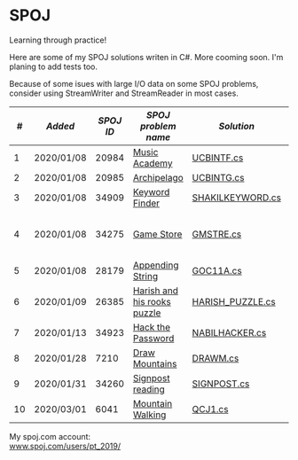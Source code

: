 # SPOJ
Learning through practice!

Here are some of my SPOJ solutions writen in C#. More cooming soon. I'm planing to add tests too.

Because of some isues with large I/O data on some SPOJ problems, consider using StreamWriter and StreamReader in most cases.


|___#___|___Added___|___SPOJ ID___|___SPOJ problem name___| ___Solution___|___Tags___|___Type of problem___|
|---|---|---|---|---|---|---|
|1|2020/01/08|20984|[Music Academy](http://www.spoj.com/problems/UCBINTF/)|[UCBINTF.cs](http://github.com/rach3fan/SPOJ/blob/master/Solutions/UCBINTF.cs)|no tags|Classical|
|2|2020/01/08|20985|[Archipelago](http://www.spoj.com/problems/UCBINTG/)|[UCBINTG.cs](http://github.com/rach3fan/SPOJ/blob/master/Solutions/UCBINTG.cs)|no tags|Classical|
|3|2020/01/08|34909|[Keyword Finder](http://www.spoj.com/problems/SHAKILKEYWORD/)|[SHAKILKEYWORD.cs](http://github.com/rach3fan/SPOJ/blob/master/Solutions/SHAKILKEYWORD.cs)|no tags|Classical|
|4|2020/01/08|34275|[Game Store](http://www.spoj.com/problems/GMSTRE/)|[GMSTRE.cs](http://github.com/rach3fan/SPOJ/blob/master/Solutions/GMSTRE.cs)|#greedy #ad-hoc-1 #adhoc|Classical|
|5|2020/01/08|28179|[Appending String](http://www.spoj.com/problems/GOC11A/)|[GOC11A.cs](http://github.com/rach3fan/SPOJ/blob/master/Solutions/GOC11A.cs)|#goc-s01e01|Classical|
|6|2020/01/09|26385|[Harish and his rooks puzzle](http://www.spoj.com/problems/HARISH_PUZZLE/)|[HARISH_PUZZLE.cs](http://github.com/rach3fan/SPOJ/blob/master/Solutions/HARISH_PUZZLE.cs)|#greedy|Classical|
|7|2020/01/13|34923|[Hack the Password](http://www.spoj.com/problems/NABILHACKER/)|[NABILHACKER.cs](http://github.com/rach3fan/SPOJ/blob/master/Solutions/NABILHACKER.cs)|no tags|Classical|
|8|2020/01/28|7210|[Draw Mountains](http://www.spoj.com/problems/DRAWM/)|[DRAWM.cs](http://github.com/rach3fan/SPOJ/blob/master/Solutions/DRAWM.cs)|no tags|Classical|
|9|2020/01/31|34260|[Signpost reading](http://www.spoj.com/problems/SIGNPOST/)|[SIGNPOST.cs](http://github.com/rach3fan/SPOJ/blob/master/Solutions/SIGNPOST.cs)|no tags|Classical|
|10|2020/03/01|6041|[Mountain Walking](http://www.spoj.com/problems/QCJ1/)|[QCJ1.cs](http://github.com/rach3fan/SPOJ/blob/master/Solutions/QCJ1.cs)|no tags|Classical|


My spoj.com account:<br />
www.spoj.com/users/pt_2019/<br />
